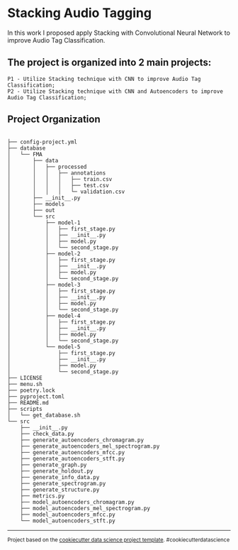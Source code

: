 Stacking Audio Tagging
======================

In this work I proposed apply Stacking with Convolutional Neural Network to improve Audio Tag Classification.

The project is organized into 2 main projects:
--------------------
    P1 - Utilize Stacking technique with CNN to improve Audio Tag Classification;
    P2 - Utilize Stacking technique with CNN and Autoencoders to improve Audio Tag Classification;

Project Organization
--------------------
```

├── config-project.yml
├── database
│   └── FMA
│       ├── data
│       │   ├── processed
│       │   │   ├── annotations
│       │   │   │   ├── train.csv
│       │   │   │   ├── test.csv
│       │   │   │   └─ validation.csv
│       ├── __init__.py
│       ├── models
│       ├── out
│       └── src
│           ├── model-1
│           │   ├── first_stage.py
│           │   ├── __init__.py
│           │   ├── model.py
│           │   └── second_stage.py
│           ├── model-2
│           │   ├── first_stage.py
│           │   ├── __init__.py
│           │   ├── model.py
│           │   └── second_stage.py
│           ├── model-3
│           │   ├── first_stage.py
│           │   ├── __init__.py
│           │   ├── model.py
│           │   └── second_stage.py
│           ├── model-4
│           │   ├── first_stage.py
│           │   ├── __init__.py
│           │   ├── model.py
│           │   └── second_stage.py
│           └── model-5
│               ├── first_stage.py
│               ├── __init__.py
│               ├── model.py
│               └── second_stage.py
├── LICENSE
├── menu.sh
├── poetry.lock
├── pyproject.toml
├── README.md
├── scripts
│   └── get_database.sh
└── src
    ├── __init__.py
    ├── check_data.py
    ├── generate_autoencoders_chromagram.py
    ├── generate_autoencoders_mel_spectrogram.py
    ├── generate_autoencoders_mfcc.py
    ├── generate_autoencoders_stft.py
    ├── generate_graph.py
    ├── generate_holdout.py
    ├── generate_info_data.py
    ├── generate_spectrogram.py
    ├── generate_structure.py
    ├── metrics.py
    ├── model_autoencoders_chromagram.py
    ├── model_autoencoders_mel_spectrogram.py
    ├── model_autoencoders_mfcc.py
    └── model_autoencoders_stft.py

```
--------

<p><small>Project based on the <a target="_blank" href="https://drivendata.github.io/cookiecutter-data-science/">cookiecutter data science project template</a>. #cookiecutterdatascience</small></p>
